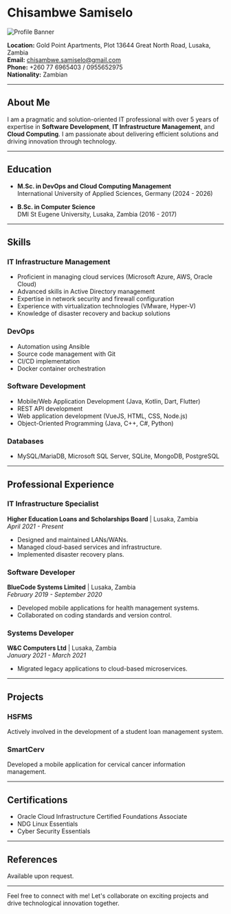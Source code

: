 # Chisambwe Samiselo

![Profile Banner](https://via.placeholder.com/1200x200.png?text=Welcome+to+My+GitHub+Profile)

**Location:** Gold Point Apartments, Plot 13644 Great North Road, Lusaka, Zambia  
**Email:** [chisambwe.samiselo@gmail.com](mailto:chisambwe.samiselo@gmail.com)  
**Phone:** +260 77 6965403 / 0955652975  
**Nationality:** Zambian  

---

## About Me

I am a pragmatic and solution-oriented IT professional with over 5 years of expertise in **Software Development**, **IT Infrastructure Management**, and **Cloud Computing**. I am passionate about delivering efficient solutions and driving innovation through technology.

---

## Education

- **M.Sc. in DevOps and Cloud Computing Management**  
  International University of Applied Sciences, Germany (2024 - 2026)

- **B.Sc. in Computer Science**  
  DMI St Eugene University, Lusaka, Zambia (2016 - 2017)

---

## Skills

### IT Infrastructure Management
- Proficient in managing cloud services (Microsoft Azure, AWS, Oracle Cloud)
- Advanced skills in Active Directory management
- Expertise in network security and firewall configuration
- Experience with virtualization technologies (VMware, Hyper-V)
- Knowledge of disaster recovery and backup solutions

### DevOps
- Automation using Ansible
- Source code management with Git
- CI/CD implementation
- Docker container orchestration

### Software Development
- Mobile/Web Application Development (Java, Kotlin, Dart, Flutter)
- REST API development
- Web application development (VueJS, HTML, CSS, Node.js)
- Object-Oriented Programming (Java, C++, C#, Python)

### Databases
- MySQL/MariaDB, Microsoft SQL Server, SQLite, MongoDB, PostgreSQL

---

## Professional Experience

### IT Infrastructure Specialist  
**Higher Education Loans and Scholarships Board** | Lusaka, Zambia  
*April 2021 - Present*  
- Designed and maintained LANs/WANs.
- Managed cloud-based services and infrastructure.
- Implemented disaster recovery plans.

### Software Developer  
**BlueCode Systems Limited** | Lusaka, Zambia  
*February 2019 - September 2020*  
- Developed mobile applications for health management systems.
- Collaborated on coding standards and version control.

### Systems Developer  
**W&C Computers Ltd** | Lusaka, Zambia  
*January 2021 - March 2021*  
- Migrated legacy applications to cloud-based microservices.

---

## Projects

### HSFMS
Actively involved in the development of a student loan management system.

### SmartCerv
Developed a mobile application for cervical cancer information management.

---

## Certifications
- Oracle Cloud Infrastructure Certified Foundations Associate
- NDG Linux Essentials
- Cyber Security Essentials

---

## References
Available upon request.

---

Feel free to connect with me! Let's collaborate on exciting projects and drive technological innovation together.
